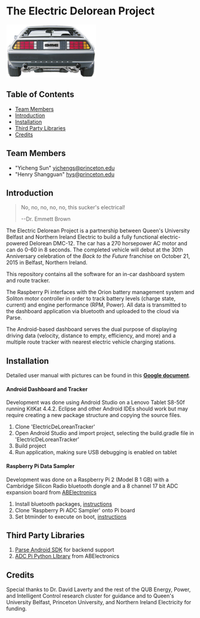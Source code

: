 # The Electric Delorean Project
![Picture](https://raw.githubusercontent.com/yichengsun/Electric-DeLorean-Project/master/ElectricDeLoreanTracker/app/src/main/res/drawable-mdpi/rear.png) 
## Table of Contents

* [Team Members](#team-members)
* [Introduction](#introduction)
* [Installation](#installation)
* [Third Party Libraries](#third-party-libraries)
* [Credits](#credits)

## Team Members
* "Yicheng Sun" <yichengs@princeton.edu>
* "Henry Shangguan" <hys@princeton.edu>

## Introduction 
>No, no, no, no, no, this sucker's electrical!
>
>--Dr. Emmett Brown

The Electric Delorean Project is a partnership between Queen's University Belfast and Northern Ireland Electric to build a fully functional electric-powered Delorean DMC-12. The car has a 270 horsepower AC motor and can do 0-60 in 8 seconds. The completed vehicle will debut at the 30th Anniversary celebration of the *Back to the Future* franchise on October 21, 2015 in Belfast, Northern Ireland. 

This repository contains all the software for an in-car dashboard system and route tracker.

The Raspberry Pi interfaces with the Orion battery management system and Soliton motor controller in order to track battery levels (charge state, current) and engine performance (RPM, Power). All data is transmitted to the dashboard application via bluetooth and uploaded to the cloud via Parse.

The Android-based dashboard serves the dual purpose of displaying driving data (velocity, distance to empty, efficiency, and more) and a multiple route tracker with nearest electric vehicle charging stations.


## Installation
Detailed user manual with pictures can be found in this **[Google document](https://docs.google.com/document/d/1CpdqsstL3xIvifqvO7MZdxyz_jfw7N-QEhuCiqaaNv4/edit?usp=sharing)**. 

#### Android Dashboard and Tracker
Development was done using Android Studio on a Lenovo Tablet S8-50f running KitKat 4.4.2. Eclipse and other Android IDEs should work but may require creating a new package structure and copying the source files.
1. Clone 'ElectricDeLoreanTracker'
2. Open Android Studio and import project, selecting the build.gradle file in 'ElectricDeLoreanTracker'
2. Build project
3. Run application, making sure USB debugging is enabled on tablet

#### Raspberry Pi Data Sampler
Development was done on a Raspberry Pi 2 (Model B 1 GB) with a Cambridge Silicon Radio bluetooth dongle and a 8 channel 17 bit ADC expansion board from [ABElectronics](https://www.abelectronics.co.uk/products/3/Raspberry-Pi-Model-A-and-B/17/ADC-Pi-V2---Raspberry-Pi-Analogue-to-Digital-converter)

1. Install bluetooth packages, [instructions](http://www.modmypi.com/blog/installing-the-raspberry-pi-nano-bluetooth-dongle)
2. Clone 'Raspberry Pi ADC Sampler' onto Pi board
3. Set btminder to execute on boot, [instructions](http://raspberrypi.stackexchange.com/questions/8734/execute-script-on-start-up)

## Third Party Libraries

1. [Parse Android SDK](https://parse.com/docs/downloads) for backend support
2. [ADC Pi Python LIbrary](https://github.com/abelectronicsuk/ABElectronics_Python_Libraries/tree/master/ADCPi) from ABElectronics 

## Credits
Special thanks to Dr. David Laverty and the rest of the QUB Energy, Power, and Intelligent Control research cluster for guidance and to Queen's University Belfast, Princeton University, and Northern Ireland Electricity for funding.
